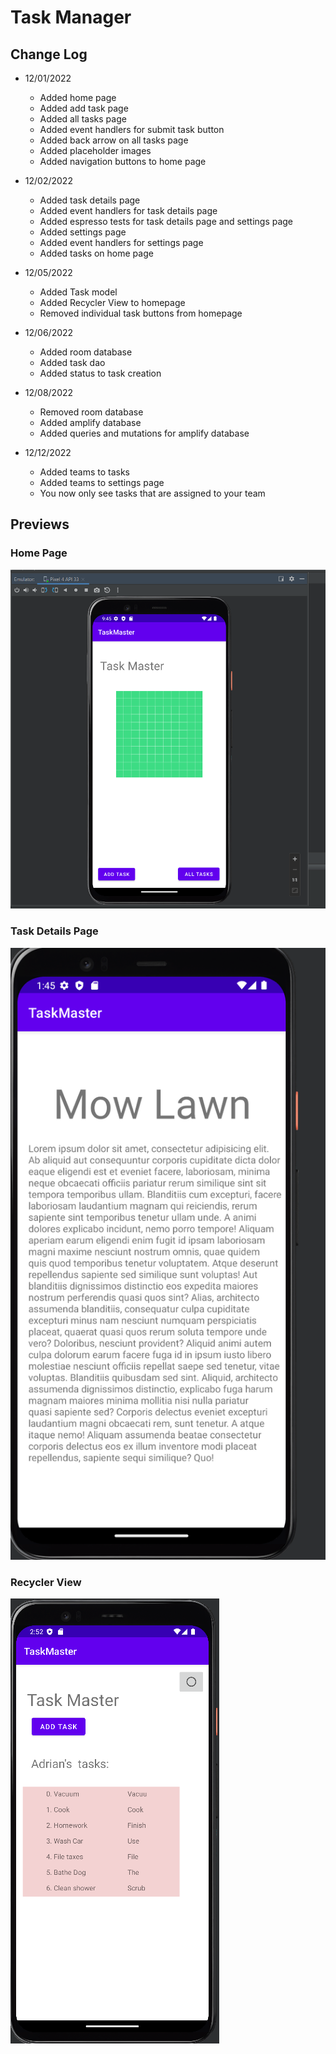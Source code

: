 # Task Manager

## Change Log

- 12/01/2022
  - Added home page
  - Added add task page
  - Added all tasks page
  - Added event handlers for submit task button
  - Added back arrow on all tasks page
  - Added placeholder images
  - Added navigation buttons to home page

- 12/02/2022
  - Added task details page
  - Added event handlers for task details page
  - Added espresso tests for task details page and settings page
  - Added settings page
  - Added event handlers for settings page
  - Added tasks on home page

- 12/05/2022
  - Added Task model
  - Added Recycler View to homepage
  - Removed individual task buttons from homepage

- 12/06/2022
  - Added room database
  - Added task dao
  - Added status to task creation

- 12/08/2022
  - Removed room database
  - Added amplify database
  - Added queries and mutations for amplify database
  
- 12/12/2022
  - Added teams to tasks
  - Added teams to settings page
  - You now only see tasks that are assigned to your team

## Previews

### Home Page

![Screenshot of Home Page](screenshots/homepage.png)

### Task Details Page

![Screenshot of Task Details Page](screenshots/task-detail.png)

### Recycler View

![Screenshot of Recycler View](screenshots/recycler-view.png)